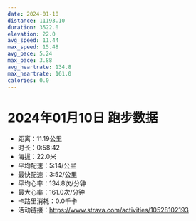 ```yaml
---
date: 2024-01-10
distance: 11193.10
duration: 3522.0
elevation: 22.0
avg_speed: 11.44
max_speed: 15.48
avg_pace: 5.24
max_pace: 3.88
avg_heartrate: 134.8
max_heartrate: 161.0
calories: 0.0
---
```


# 2024年01月10日 跑步数据

- 距离：11.19公里
- 时长：0:58:42
- 海拔：22.0米
- 平均配速：5:14/公里
- 最快配速：3:52/公里
- 平均心率：134.8次/分钟
- 最大心率：161.0次/分钟
- 卡路里消耗：0.0千卡
- 活动链接：https://www.strava.com/activities/10528102193
